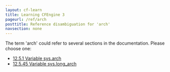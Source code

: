 ```yaml
---
layout: cf-learn
title: Learning CFEngine 3
pageurl: /ref/arch
posttitle: Reference disambiguation for 'arch'
navsection: none
---
```


The term 'arch' could refer to several sections in the documentation. Please choose one:

- [12.5.1 Variable sys.arch](https://cfengine.com/manuals/cf3-Reference#Variable-sys.arch)
- [12.5.45 Variable sys.long_arch](https://cfengine.com/manuals/cf3-Reference#Variable-sys.long_arch)
